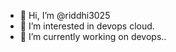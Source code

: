 - 👋 Hi, I’m @riddhi3025
- 👀 I’m interested in devops cloud.
- 🌱 I’m currently working on devops..

<!---
riddhi3025/riddhi3025 is a ✨ special ✨ repository because its `README.md` (this file) appears on your GitHub profile.
You can click the Preview link to take a look at your changes.
--->
